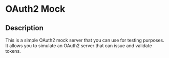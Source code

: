 # OAuth2 Mock

## Description

This is a simple OAuth2 mock server that you can use for testing purposes. It allows you to simulate an OAuth2 server that can issue and validate tokens.
